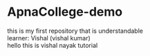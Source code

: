 # ApnaCollege-demo

this is my first repository that is understandable
<br/>
learner: Vishal (vishal kumar)
<br>
hello this is vishal nayak tutorial
